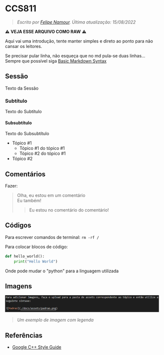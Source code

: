 # CCS811

> *Escrito por [Felipe Namour](https://github.com/FeCLN). Última atualização: 15/08/2022*

**⚠** **VEJA ESSE ARQUIVO COMO RAW** **⚠**

Aqui vai uma introdução, tente manter simples e direto ao ponto para não cansar os leitores.

Se precisar pular linha, não esqueça que no md pula-se duas linhas... Sempre que possível siga [Basic Markdown Syntax](https://www.markdownguide.org/basic-syntax/)

## Sessão

Texto da Sessão

### Subtítulo

Texto do Subtítulo

#### Subsubtítulo

Texto do Subsubtítulo

- Tópico #1
  - Tópico #1 do tópico #1
  - Tópico #2 do tópico #1
- Tópico #2

## Comentários

Fazer:

> Olha, eu estou em um comentário\
> Eu também!
> > Eu estou no comentário do comentário!

## Códigos

Para escrever comandos de terminal: `rm -rf /`

Para colocar blocos de código:

```python
def hello_world():
    print("Hello World")
```

Onde pode mudar o "python" para a linguagem utilizada

## Imagens

![Exemplo](/docs/assets/Padrao.png)
> *Um exemplo de imagem com legenda*

## Referências

- [Google C++ Style Guide](https://google.github.io/styleguide/cppguide.html#Naming)
